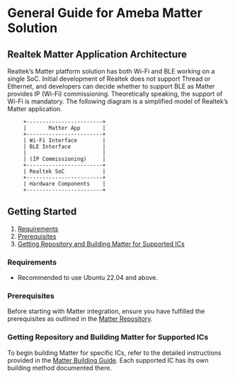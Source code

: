 # General Guide for Ameba Matter Solution

## Realtek Matter Application Architecture

Realtek’s Matter platform solution has both Wi-Fi and BLE working on a single SoC. Initial development of Realtek does not
support Thread or Ethernet, and developers can decide whether to support BLE as Matter provides IP (Wi-Fi) commissioning.
Theoretically speaking, the support of Wi-Fi is mandatory.
The following diagram is a simplified model of Realtek’s Matter application.

         +------------------------+
         |       Matter App       |
         +------------------------+
         | Wi-Fi Interface        |
         | BLE Interface          |
         |                        |
         | (IP Commissioning)     |
         +------------------------+
         | Realtek SoC            |
         +------------------------+
         | Hardware Components    |
         +------------------------+

## Getting Started

1. [Requirements](#requirements)
2. [Prerequisites](#prerequisites)
3. [Getting Repository and Building Matter for Supported ICs](#getting-repository-and-building-matter-for-supported-ics)

### Requirements
- Recommended to use Ubuntu 22.04 and above.

### Prerequisites
Before starting with Matter integration, ensure you have fulfilled the prerequisites as outlined in the [Matter Repository](https://github.com/project-chip/connectedhomeip/blob/master/docs/guides/BUILDING.md#prerequisites).

### Getting Repository and Building Matter for Supported ICs

To begin building Matter for specific ICs, refer to the detailed instructions provided in the [Matter Building Guide](https://github.com/Ameba-AIoT/ameba-matter/blob/main/docs/matter_building_guide.md). Each supported IC has its own building method documented there.
